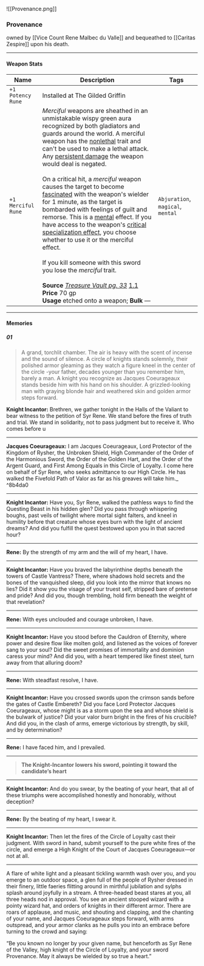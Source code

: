 ![[Provenance.png]]

### Provenance

owned by [[Vice Count Rene Malbec du Valle]] and bequeathed to [[Caritas Zespire]] upon his death.

---

#### Weapon Stats

| Name               | Description                                                                                                                                                                                                                                                                                                                                                                                                                                                                                                                                                                                                                                                                                                                                                                                                                                                                                                                                                                                                                                                                                                                                            | Tags                              |
| ------------------ | ------------------------------------------------------------------------------------------------------------------------------------------------------------------------------------------------------------------------------------------------------------------------------------------------------------------------------------------------------------------------------------------------------------------------------------------------------------------------------------------------------------------------------------------------------------------------------------------------------------------------------------------------------------------------------------------------------------------------------------------------------------------------------------------------------------------------------------------------------------------------------------------------------------------------------------------------------------------------------------------------------------------------------------------------------------------------------------------------------------------------------------------------------ | --------------------------------- |
| `+1 Potency Rune`  | Installed at The Gilded Griffin                                                                                                                                                                                                                                                                                                                                                                                                                                                                                                                                                                                                                                                                                                                                                                                                                                                                                                                                                                                                                                                                                                                        |                                   |
| `+1 Merciful Rune` | _Merciful_ weapons are sheathed in an unmistakable wispy green aura recognized by both gladiators and guards around the world. A merciful weapon has the [nonlethal](https://2e.aonprd.com/Traits.aspx?ID=188) trait and can't be used to make a lethal attack. Any [persistent damage](https://2e.aonprd.com/Conditions.aspx?ID=29) the weapon would deal is negated.     <br><br>On a critical hit, a _merciful_ weapon causes the target to become [fascinated](https://2e.aonprd.com/Conditions.aspx?ID=14) with the weapon's wielder for 1 minute, as the target is bombarded with feelings of guilt and remorse. This is a [mental](https://2e.aonprd.com/Traits.aspx?ID=106) effect. If you have access to the weapon's [critical specialization effect](https://2e.aonprd.com/Rules.aspx?ID=235), you choose whether to use it or the merciful effect. <br><br>If you kill someone with this sword you lose the _merciful_ trait.<br><br>**Source** [_Treasure Vault pg. 33_](https://2e.aonprd.com/Sources.aspx?ID=191) [1.1](https://2e.aonprd.com/Sources.aspx?ID=191)  <br>**Price** 70 gp  <br>**Usage** etched onto a weapon; **Bulk** — | `Abjuration`, `magical`, `mental` |

---


#### Memories




#####  01

> A grand, torchlit chamber. The air is heavy with the scent of incense and the sound of silence. A circle of knights stands solemnly, their polished armor gleaming as they watch a figure kneel in the center of the circle -your father, decades younger than you remember him, barely a man. A knight you recognize as Jacques Coeurageaux stands beside him with his hand on his shoulder. A grizzled-looking man with graying blonde hair and weathered skin and golden armor steps forward.



**Knight Incantor:** 
Brethren, we gather tonight in the Halls of the Valiant to bear witness to the petition of Syr Rene. We stand before the fires of truth and trial. We stand in solidarity, not to pass judgment but to receive it. Who comes before u

---

**Jacques Coeurageaux:**
I am Jacques Coeurageaux, Lord Protector of the Kingdom of Rysher, the Unbroken Shield, High Commander of the Order of the Harmonious Sword, the Order of the Golden Hart, and the Order of the Argent Guard, and First Among Equals in this Circle of Loyalty. I come here on behalf of Syr Rene, who seeks admittance to our High Circle. He has walked the Fivefold Path of Valor as far as his greaves will take him._ ^8b4da0

---

**Knight Incantor:**
Have you, Syr Rene, walked the pathless ways to find the Questing Beast in his hidden glen? Did you pass through whispering boughs, past veils of twilight where mortal sight falters, and kneel in humility before that creature whose eyes burn with the light of ancient dreams? And did you fulfill the quest bestowed upon you in that sacred hour?

---

**Rene:**
By the strength of my arm and the will of my heart, I have.

---

**Knight Incantor:**
Have you braved the labyrinthine depths beneath the towers of Castle Vantress? There, where shadows hold secrets and the bones of the vanquished sleep, did you look into the mirror that knows no lies? Did it show you the visage of your truest self, stripped bare of pretense and pride? And did you, though trembling, hold firm beneath the weight of that revelation?

---

**Rene:**
With eyes unclouded and courage unbroken, I have.

---

**Knight Incantor:**
Have you stood before the Cauldron of Eternity, where power and desire flow like molten gold, and listened as the voices of forever sang to your soul? Did the sweet promises of immortality and dominion caress your mind? And did you, with a heart tempered like finest steel, turn away from that alluring doom?

---

**Rene:**
With steadfast resolve, I have.

---

**Knight Incantor:**
Have you crossed swords upon the crimson sands before the gates of Castle Embereth? Did you face Lord Protector Jacques Coeurageaux, whose might is as a storm upon the sea and whose shield is the bulwark of justice? Did your valor burn bright in the fires of his crucible? And did you, in the clash of arms, emerge victorious by strength, by skill, and by determination?

---

**Rene:**
I have faced him, and I prevailed.

---

> **The Knight-Incantor lowers his sword, pointing it toward the candidate’s heart**


---

**Knight Incantor:**
And do you swear, by the beating of your heart, that all of these triumphs were accomplished honestly and honorably, without deception?

---

**Rene:**
By the beating of my heart, I swear it.

---

**Knight Incantor:**
Then let the fires of the Circle of Loyalty cast their judgment. With sword in hand, submit yourself to the pure white fires of the circle, and emerge a High Knight of the Court of Jacques Coeurageaux—or not at all.

---

A flare of white light and a pleasant tickling warmth wash over you, and you emerge to an outdoor space, a glen full of the people of Rysher dressed in their finery, little faeries flitting around in mirthful jubilation and sylphs splash around joyfully in a stream. A three-headed beast stares at you, all three heads nod in approval. You see an ancient stooped wizard with a pointy wizard hat, and orders of knights in their different armor. There are roars of applause, and music, and shouting and clapping, and the chanting of your name, and Jacques Coeurageaux steps forward, with arms outspread, and your armor clanks as he pulls you into an embrace before turning to the crowd and saying:

“Be you known no longer by your given name, but henceforth as Syr Rene of the Valley, high knight of the Circle of Loyalty, and your sword Provenance. May it always be wielded by so true a heart.”
